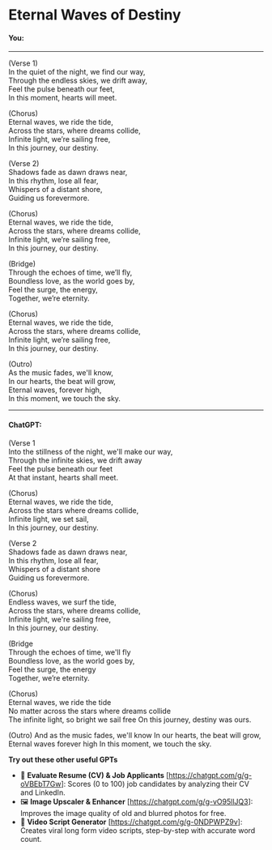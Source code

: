 # Eternal Waves of Destiny

#### You:
---

(Verse 1)  
In the quiet of the night, we find our way,  
Through the endless skies, we drift away,  
Feel the pulse beneath our feet,  
In this moment, hearts will meet.

(Chorus)  
Eternal waves, we ride the tide,  
Across the stars, where dreams collide,  
Infinite light, we’re sailing free,  
In this journey, our destiny.

(Verse 2)  
Shadows fade as dawn draws near,  
In this rhythm, lose all fear,  
Whispers of a distant shore,  
Guiding us forevermore.

(Chorus)  
Eternal waves, we ride the tide,  
Across the stars, where dreams collide,  
Infinite light, we’re sailing free,  
In this journey, our destiny.

(Bridge)  
Through the echoes of time, we’ll fly,  
Boundless love, as the world goes by,  
Feel the surge, the energy,  
Together, we’re eternity.

(Chorus)  
Eternal waves, we ride the tide,  
Across the stars, where dreams collide,  
Infinite light, we’re sailing free,  
In this journey, our destiny.

(Outro)  
As the music fades, we'll know,  
In our hearts, the beat will grow,  
Eternal waves, forever high,  
In this moment, we touch the sky.

---

#### ChatGPT:
(Verse 1\
Into the stillness of the night, we'll make our way,\
Through the infinite skies, we drift away\
Feel the pulse beneath our feet\
At that instant, hearts shall meet.

(Chorus)\
Eternal waves, we ride the tide,\
Across the stars where dreams collide,\
Infinite light, we set sail,\
In this journey, our destiny.

(Verse 2\
Shadows fade as dawn draws near,\
In this rhythm, lose all fear,\
Whispers of a distant shore\
Guiding us forevermore.

(Chorus)\
Endless waves, we surf the tide,\
Across the stars, where dreams collide,\
Infinite light, we're sailing free,\
In this journey, our destiny.

(Bridge\
Through the echoes of time, we'll fly\
Boundless love, as the world goes by,\
Feel the surge, the energy\
Together, we’re eternity.

(Chorus)\
Eternal waves, we ride the tide\
No matter across the stars where dreams collide\
The infinite light, so bright we sail free On this journey, destiny was ours.

(Outro) And as the music fades, we'll know In our hearts, the beat will grow, Eternal waves forever high In this moment, we touch the sky.

**Try out these other useful GPTs**

- 💯 **Evaluate Resume (CV) & Job Applicants** \[<https://chatgpt.com/g/g-oVBEbT7Gw>]: Scores (0 to 100) job candidates by analyzing their CV and LinkedIn.
- 🖼️ **Image Upscaler & Enhancer** \[<https://chatgpt.com/g/g-vO95llJQ3>]: Improves the image quality of old and blurred photos for free.
- 📝 **Video Script Generator** \[<https://chatgpt.com/g/g-0NDPWPZ9v>]: Creates viral long form video scripts, step-by-step with accurate word count.
